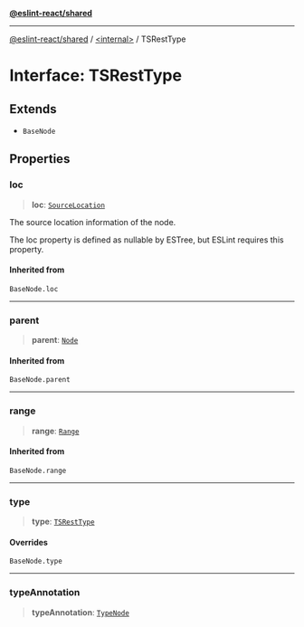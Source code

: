 [**@eslint-react/shared**](../../README.md)

***

[@eslint-react/shared](../../README.md) / [\<internal\>](../README.md) / TSRestType

# Interface: TSRestType

## Extends

- `BaseNode`

## Properties

### loc

> **loc**: [`SourceLocation`](SourceLocation.md)

The source location information of the node.

The loc property is defined as nullable by ESTree, but ESLint requires this property.

#### Inherited from

`BaseNode.loc`

***

### parent

> **parent**: [`Node`](../type-aliases/Node.md)

#### Inherited from

`BaseNode.parent`

***

### range

> **range**: [`Range`](../type-aliases/Range.md)

#### Inherited from

`BaseNode.range`

***

### type

> **type**: [`TSRestType`](../README.md#tsresttype)

#### Overrides

`BaseNode.type`

***

### typeAnnotation

> **typeAnnotation**: [`TypeNode`](../type-aliases/TypeNode.md)

